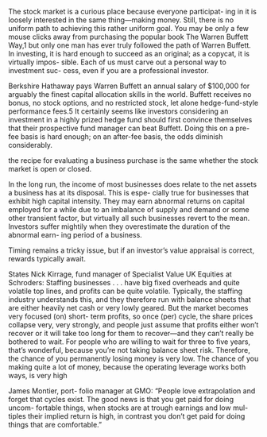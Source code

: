 The stock market is a curious place because everyone participat- ing in it is loosely interested in the same thing—making money. Still, there is no uniform path to achieving this rather uniform goal. You may be only a few mouse clicks away from purchasing the popular book The Warren Buffett Way,1 but only one man has ever truly followed the path of Warren Buffett. In investing, it is hard enough to succeed as an original; as a copycat, it is virtually impos- sible. Each of us must carve out a personal way to investment suc- cess, even if you are a professional investor. 

Berkshire Hathaway pays Warren Buffett an annual salary of $100,000 for arguably the finest capital allocation skills in the world. Buffett receives no bonus, no stock options, and no restricted stock, let alone hedge-fund-style performance fees.5 It certainly seems like investors considering an investment in a highly prized hedge fund should first convince themselves that their prospective fund manager can beat Buffett. Doing this on a pre- fee basis is hard enough; on an after-fee basis, the odds diminish considerably. 

the recipe for evaluating a business purchase is the same whether the stock market is open or closed. 

In the long run, the income of most businesses does relate to the net assets a business has at its disposal. This is espe- cially true for businesses that exhibit high capital intensity. They may earn abnormal returns on capital employed for a while due to an imbalance of supply and demand or some other transient factor, but virtually all such businesses revert to the mean. Investors suffer mightily when they overestimate the duration of the abnormal earn- ing period of a business. 

Timing remains a tricky issue, but if an investor’s value appraisal is correct, rewards typically await. 

States Nick Kirrage, fund manager of Specialist Value UK Equities at Schroders: 
Staffing businesses . . . have big fixed overheads and quite volatile top lines, and profits can be quite volatile. Typically, the staffing industry understands this, and they therefore run with balance sheets that are either heavily net cash or very lowly geared. But the market becomes very focused (on) short- term profits, so once (per) cycle, the share prices collapse very, very strongly, and people just assume that profits either won’t recover or it will take too long for them to recover—and they can’t really be bothered to wait. For people who are willing to wait for three to five years, that’s wonderful, because you’re not taking balance sheet risk. Therefore, the chance of you permanently losing money is very low. The chance of you making quite a lot of money, because the operating leverage works both ways, is very high 

James Montier, port- folio manager at GMO: “People love extrapolation and forget that cycles exist. The good news is that you get paid for doing uncom- fortable things, when stocks are at trough earnings and low mul- tiples their implied return is high, in contrast you don’t get paid for doing things that are comfortable.” 

